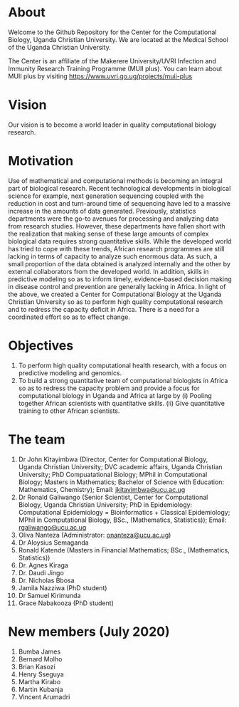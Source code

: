 # About
Welcome to the Github Repository for the Center for the Computational Biology, Uganda Christian University. We are located at the Medical School of the Uganda Christian University.

The Center is an affiliate of the Makerere University/UVRI Infection and Immunity Research Training Programme (MUII plus). You can learn about MUII plus by visiting https://www.uvri.go.ug/projects/muii-plus

# Vision
Our vision is to become a world leader in quality computational biology research.

# Motivation
Use of mathematical and computational methods is becoming an integral part of biological research. Recent technological developments in biological science for example, next generation sequencing coupled with the reduction in cost and turn-around time of sequencing have led to a massive increase in the amounts of data generated. Previously, statistics departments were the go-to avenues for processing and analyzing data from research studies. However, these departments have fallen short with the realization that making sense of these large amounts of complex biological data requires strong quantitative skills. While the developed world has tried to cope with these trends, African research programmes are still lacking in terms of capacity to analyze such enormous data. As such, a small proportion of the data obtained is analyzed internally and the other by external collaborators from the developed world. In addition, skills in predictive modeling so as to inform timely, evidence-based decision making in disease control and prevention are generally lacking in Africa. In light of the above, we created a Center for Computational Biology at the Uganda Christian University so as to perform high quality computational research and to redress the capacity deficit in Africa. There is a need for a coordinated effort so as to effect change.

# Objectives
1.	To perform high quality computational health research, with a focus on predictive modeling and genomics. 
2.	To build a strong quantitative team of computational biologists in Africa so as to redress the capacity problem and provide a focus for computational biology in Uganda and Africa at large by
(i)	Pooling together African scientists with quantitative skills.
(ii) Give quantitative training to other African scientists.

# The team
1. Dr John Kitayimbwa (Director, Center for Computational Biology, Uganda Christian University; DVC academic affairs, Uganda Christian University; PhD Compuatational Biology; MPhil in Computational Biology; Masters in Mathematics; Bachelor of Science with Education: Mathematics, Chemistry); Email: jkitayimbwa@ucu.ac.ug
2. Dr Ronald Galiwango (Senior Scientist, Center for Computational Biology, Uganda Christian University; PhD in Epidemiology: Computational Epidemiology = Bioinformatics + Classical Epidemiology; MPhil in Computational Biology, BSc., (Mathematics, Statistics)); Email: rgaliwango@ucu.ac.ug
3. Oliva Nanteza (Administrator: onanteza@ucu.ac.ug)
4. Dr Aloysius Semaganda
5. Ronald Katende (Masters in Financial Mathematics; BSc., (Mathematics, Statistics))
6. Dr. Agnes Kiraga
7. Dr. Daudi Jingo
8. Dr. Nicholas Bbosa
9. Jamila Nazziwa (PhD student)
10. Dr Samuel Kirimunda
11. Grace Nabakooza (PhD student)

# New members (July 2020)
1. Bumba James
2. Bernard Molho
3. Brian Kasozi
4. Henry Sseguya
5. Martha Kirabo
6. Martin Kubanja
7. Vincent Arumadri


